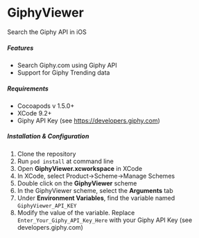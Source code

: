 # GiphyViewer

Search the Giphy API in iOS

##### Features

* Search Giphy.com using Giphy API
* Support for Giphy Trending data

##### Requirements

* Cocoapods v 1.5.0+
* XCode 9.2+
* Giphy API Key (see https://developers.giphy.com)

##### Installation & Configuration

1. Clone the repository 
2. Run `pod install` at command line
3. Open **GiphyViewer.xcworkspace** in XCode
4. In XCode, select Product->Scheme->Manage Schemes
5. Double click on the **GiphyViewer** scheme
6. In the GiphyViewer scheme, select the **Arguments** tab
7. Under **Environment Variables**, find the variable named `GiphyViewer_API_KEY`
8. Modify the value of the variable. Replace `Enter_Your_Giphy_API_Key_Here` with your Giphy API Key (see developers.giphy.com)  

